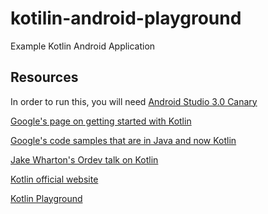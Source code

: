 # kotilin-android-playground
Example Kotlin Android Application

## Resources
In order to run this, you will need [Android Studio 3.0 Canary](https://developer.android.com/studio/preview/index.html)

[Google's page on getting started with Kotlin](https://developer.android.com/kotlin/get-started.html)

[Google's code samples that are in Java and now Kotlin](https://developer.android.com/preview/o-samples.html)

[Jake Wharton's Ordev talk on Kotlin](https://vimeo.com/144877458)

[Kotlin official website](https://kotlinlang.org/)

[Kotlin Playground](https://try.kotl.in)